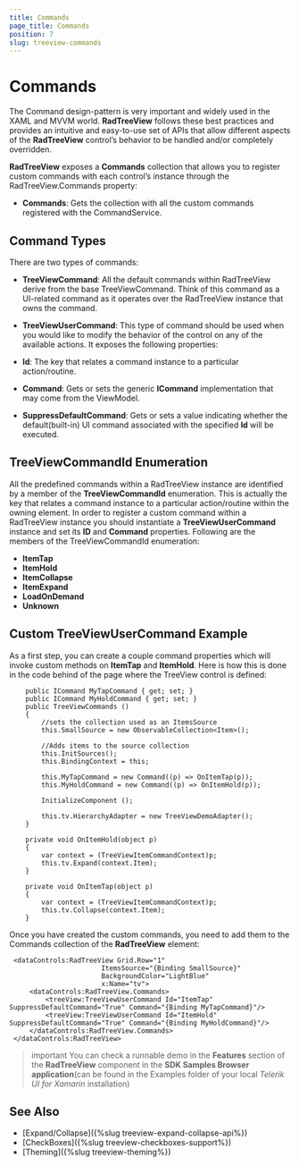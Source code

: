 ```yaml
---
title: Commands
page_title: Commands
position: 7
slug: treeview-commands
---
```


# Commands #

The Command design-pattern is very important and widely used in the XAML and MVVM world. **RadTreeView** follows these best practices and provides an intuitive and easy-to-use set of APIs that allow different aspects of the **RadTreeView** control’s behavior to be handled and/or completely overridden.

**RadTreeView** exposes a **Commands** collection that allows you to register custom commands with each control’s instance through the RadTreeView.Commands property:

* **Commands**: Gets the collection with all the custom commands registered with the CommandService. 
 
## Command Types

There are two types of commands:

* **TreeViewCommand**: All the default commands within RadTreeView derive from the base TreeViewCommand. Think of this command as a UI-related command as it operates over the RadTreeView instance that owns the command.

* **TreeViewUserCommand**: This type of command should be used when you would like to modify the behavior of the control on any of the available actions. It exposes the following properties: 

 * **Id**: The key that relates a command instance to a particular action/routine.
 * **Command**: Gets or sets the generic **ICommand** implementation that may come from the ViewModel.
 * **SuppressDefaultCommand**: Gets or sets a value indicating whether the default(built-in) UI command associated with the specified **Id** will be executed.    

## TreeViewCommandId Enumeration

All the predefined commands within a RadTreeView instance are identified by a member of the **TreeViewCommandId** enumeration. This is actually the key that relates a command instance to a particular action/routine within the owning element. In order to register a custom command within a RadTreeView instance you should instantiate a **TreeViewUserCommand** instance and set its **ID** and **Command** properties. Following are the members of the TreeViewCommandId enumeration:

* **ItemTap**
* **ItemHold**
* **ItemCollapse**
* **ItemExpand**
* **LoadOnDemand**
* **Unknown**

## Custom TreeViewUserCommand Example

As a first step, you can create a couple command properties which will invoke custom methods on **ItemTap** and **ItemHold**. Here is how this is done in the code behind of the page where the TreeView control is defined:

        public ICommand MyTapCommand { get; set; }
        public ICommand MyHoldCommand { get; set; }
        public TreeViewCommands ()
		{
			//sets the collection used as an ItemsSource
            this.SmallSource = new ObservableCollection<Item>(); 

			//Adds items to the source collection
            this.InitSources();
            this.BindingContext = this;

            this.MyTapCommand = new Command((p) => OnItemTap(p));
            this.MyHoldCommand = new Command((p) => OnItemHold(p));

            InitializeComponent ();

            this.tv.HierarchyAdapter = new TreeViewDemoAdapter();
        }

        private void OnItemHold(object p)
        {
            var context = (TreeViewItemCommandContext)p;
            this.tv.Expand(context.Item);
        }

        private void OnItemTap(object p)
        {
            var context = (TreeViewItemCommandContext)p;
            this.tv.Collapse(context.Item);
        }


Once you have created the custom commands, you need to add them to the Commands collection of the **RadTreeView** element:

     <dataControls:RadTreeView Grid.Row="1"
                           ItemsSource="{Binding SmallSource}"
                           BackgroundColor="LightBlue"
                           x:Name="tv">
         <dataControls:RadTreeView.Commands>
             <treeView:TreeViewUserCommand Id="ItemTap" SuppressDefaultCommand="True" Command="{Binding MyTapCommand}"/>
             <treeView:TreeViewUserCommand Id="ItemHold" SuppressDefaultCommand="True" Command="{Binding MyHoldCommand}"/>
         </dataControls:RadTreeView.Commands>
     </dataControls:RadTreeView>

>important You can check a runnable demo in the **Features** section of the **RadTreeView** component in the **SDK Samples Browser application**(can be found in the Examples folder of your local *Telerik UI for Xamarin* installation)

## See Also

* [Expand/Collapse]({%slug treeview-expand-collapse-api%})
* [CheckBoxes]({%slug treeview-checkboxes-support%})
* [Theming]({%slug treeview-theming%})